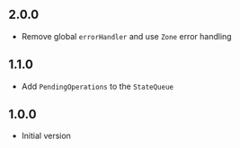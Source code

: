 ## 2.0.0

- Remove global `errorHandler` and use `Zone` error handling

## 1.1.0

- Add `PendingOperations` to the `StateQueue`

## 1.0.0

- Initial version
